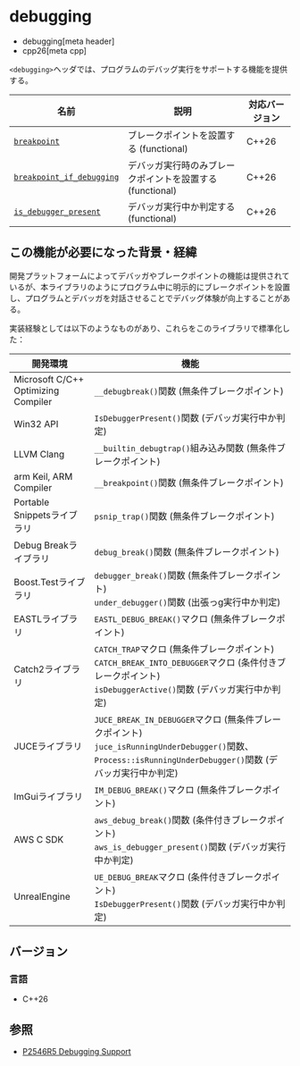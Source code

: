 # debugging
* debugging[meta header]
* cpp26[meta cpp]

`<debugging>`ヘッダでは、プログラムのデバッグ実行をサポートする機能を提供する。

| 名前 | 説明 | 対応バージョン |
|------|------|----------------|
| [`breakpoint`](debugging/breakpoint.md) | ブレークポイントを設置する (functional) | C++26 |
| [`breakpoint_if_debugging`](debugging/breakpoint_if_debugging.md) | デバッガ実行時のみブレークポイントを設置する (functional) | C++26 |
| [`is_debugger_present`](debugging/is_debugger_present.md) | デバッガ実行中か判定する (functional) | C++26 |


## この機能が必要になった背景・経緯
開発プラットフォームによってデバッガやブレークポイントの機能は提供されているが、本ライブラリのようにプログラム中に明示的にブレークポイントを設置し、プログラムとデバッガを対話させることでデバッグ体験が向上することがある。

実装経験としては以下のようなものがあり、これらをこのライブラリで標準化した：

| 開発環境 | 機能 |
|----------|------|
| Microsoft C/C++ Optimizing Compiler | `__debugbreak()`関数 (無条件ブレークポイント) |
| Win32 API                   | `IsDebuggerPresent()`関数 (デバッガ実行中か判定) |
| LLVM Clang                  | `__builtin_debugtrap()`組み込み関数 (無条件ブレークポイント) |
| arm Keil, ARM Compiler      | `__breakpoint()`関数 (無条件ブレークポイント) |
| Portable Snippetsライブラリ | `psnip_trap()`関数 (無条件ブレークポイント) |
| Debug Breakライブラリ       | `debug_break()`関数 (無条件ブレークポイント) |
| Boost.Testライブラリ        | `debugger_break()`関数 (無条件ブレークポイント)<br/> `under_debugger()`関数 (出張っg実行中か判定) |
| EASTLライブラリ             | `EASTL_DEBUG_BREAK()`マクロ (無条件ブレークポイント) |
| Catch2ライブラリ            | `CATCH_TRAP`マクロ (無条件ブレークポイント)<br/> `CATCH_BREAK_INTO_DEBUGGER`マクロ (条件付きブレークポイント)<br/> `isDebuggerActive()`関数 (デバッガ実行中か判定) |
| JUCEライブラリ              | `JUCE_BREAK_IN_DEBUGGER`マクロ (無条件ブレークポイント)<br/> `juce_isRunningUnderDebugger()`関数、`Process::isRunningUnderDebugger()`関数 (デバッガ実行中か判定) |
| ImGuiライブラリ             | `IM_DEBUG_BREAK()`マクロ (無条件ブレークポイント) |
| AWS C SDK                   | `aws_debug_break()`関数 (条件付きブレークポイント)<br/> `aws_is_debugger_present()`関数 (デバッガ実行中か判定) |
| UnrealEngine                | `UE_DEBUG_BREAK`マクロ (条件付きブレークポイント)<br/> `IsDebuggerPresent()`関数 (デバッガ実行中か判定) |


## バージョン
### 言語
- C++26


## 参照
- [P2546R5 Debugging Support](https://open-std.org/jtc1/sc22/wg21/docs/papers/2023/p2546r5.html)
